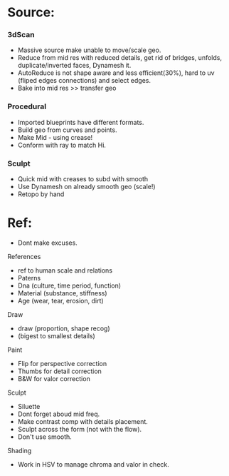 
# Source:  
  
### 3dScan   
- Massive source make unable to move/scale geo.    
- Reduce from mid res with reduced details, get rid of bridges, unfolds, duplicate/inverted faces, Dynamesh it.   
- AutoReduce is not shape aware and less efficient(30%), hard to uv (fliped edges connections) and select edges.        
- Bake into mid res >> transfer geo    

### Procedural   
- Imported blueprints have different formats.
- Build geo from curves and points.  
- Make Mid -  using crease! 
- Conform with ray to match Hi.  

### Sculpt  
- Quick mid with creases to subd with smooth    
- Use Dynamesh on already smooth geo    (scale!)  
- Retopo by hand  




# Ref:
- Dont make excuses.  

References   
   - ref to human scale and relations  
   - Paterns      
   - Dna (culture, time period, function)     
   - Material (substance, stiffness)  
   - Age (wear, tear, erosion, dirt)   
   
Draw    
   - draw (proportion, shape recog)  
   - (bigest to smallest details)   
   
Paint   
   - Flip  for perspective correction     
   - Thumbs for detail correction    
   - B&W for valor correction     
   
Sculpt  
   - Siluette  
   - Dont forget aboud mid freq.    
   - Make contrast comp with details placement.     
   - Sculpt across the form (not with the flow).    
   - Don't use smooth.       
   
Shading
   - Work in HSV to manage chroma and valor in check.      
